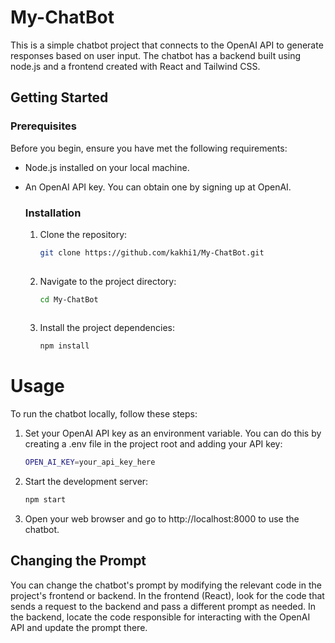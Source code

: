 # My-ChatBot
This is a simple chatbot project that connects to the OpenAI API to generate responses based on user input. The chatbot has a backend built using node.js and a frontend created with React and Tailwind CSS.

## Getting Started

### Prerequisites

Before you begin, ensure you have met the following requirements:
- Node.js installed on your local machine.
- An OpenAI API key. You can obtain one by signing up at OpenAI.

  ### Installation

  1. Clone the repository:
     ```bash
     git clone https://github.com/kakhi1/My-ChatBot.git
    
  2. Navigate to the project directory:
     ```bash
     cd My-ChatBot
           
  3. Install the project dependencies:
     ```bash
     npm install

# Usage

To run the chatbot locally, follow these steps:

1. Set your OpenAI API key as an environment variable. You can do this by creating a .env file in the project root and adding your API key:
   ```bash
   OPEN_AI_KEY=your_api_key_here
   
2. Start the development server:
   ```bash
   npm start

3. Open your web browser and go to http://localhost:8000 to use the chatbot.


## Changing the Prompt

You can change the chatbot's prompt by modifying the relevant code in the project's frontend or backend. In the frontend (React), look for the code that sends a request to the backend and pass a different prompt as needed. In the backend, locate the code responsible for interacting with the OpenAI API and update the prompt there.




